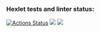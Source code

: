 ### Hexlet tests and linter status:
[![Actions Status](https://github.com/gentleqq/python-project-lvl1/workflows/hexlet-check/badge.svg)](https://github.com/gentleqq/python-project-lvl1/actions)
<a href="https://codeclimate.com/github/gentleqq/python-project-lvl1/maintainability"><img src="https://api.codeclimate.com/v1/badges/eda2865e26ca678de876/maintainability" /></a>
<a href="https://codeclimate.com/github/gentleqq/python-project-lvl1/test_coverage"><img src="https://api.codeclimate.com/v1/badges/eda2865e26ca678de876/test_coverage" /></a>
